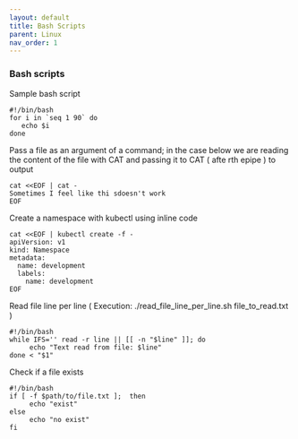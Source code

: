 ```yaml
---
layout: default
title: Bash Scripts
parent: Linux
nav_order: 1
---
```

### Bash scripts

Sample bash script   
```
#!/bin/bash 
for i in `seq 1 90` do      
   echo $i 
done
```

Pass a file as an argument of a command; in the case below we are reading the content of the file with CAT and passing it to CAT ( afte rth epipe ) to output      
```
cat <<EOF | cat -
Sometimes I feel like thi sdoesn't work
EOF
```   
Create a namespace with kubectl using inline code   
```
cat <<EOF | kubectl create -f -
apiVersion: v1
kind: Namespace
metadata:
  name: development
  labels:
    name: development
EOF
```   

Read file line per line ( Execution: ./read_file_line_per_line.sh file_to_read.txt )   
```
#!/bin/bash
while IFS='' read -r line || [[ -n "$line" ]]; do
     echo "Text read from file: $line"
done < "$1"
```   
Check if a file exists    
```
#!/bin/bash
if [ -f $path/to/file.txt ];  then 
     echo "exist"
else 
     echo "no exist"
fi
```    









